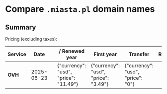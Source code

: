 # Compare `.miasta.pl` domain names

## Summary

Pricing (excluding taxes):

| Service | Date |  | / Renewed year | First year | Transfer | Restoration |
|--|--|--|--|--|--|--|
| **OVH** | 2025-06-23 |  | {"currency": "usd", "price": "11.49"} | {"currency": "usd", "price": "3.49"} | {"currency": "usd", "price": "0"} |  |

